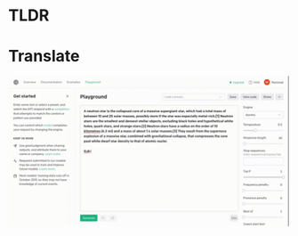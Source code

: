 # TLDR


# Translate

![OpenAI chat](https://raw.githubusercontent.com/mohan-chinnappan-n/ml-book-assets/master/openAI/openAI-tldr-1.webm.gif)
